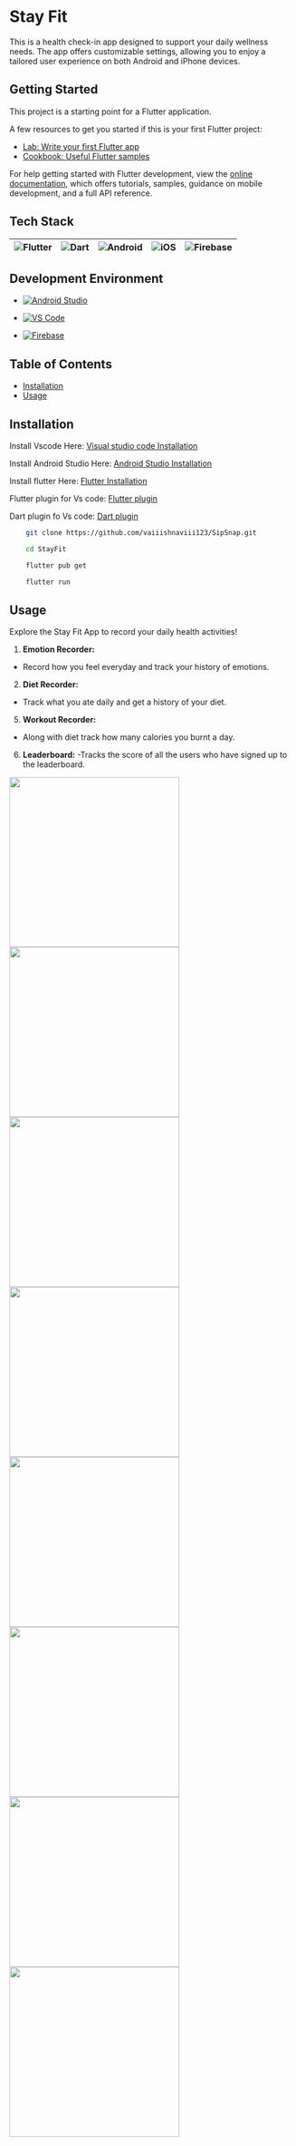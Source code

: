 # Stay Fit

This is a health check-in app designed to support your daily wellness needs. The app offers customizable settings, allowing you to enjoy a tailored user experience on both Android and iPhone devices.

## Getting Started

This project is a starting point for a Flutter application.

A few resources to get you started if this is your first Flutter project:

- [Lab: Write your first Flutter app](https://docs.flutter.dev/get-started/codelab)
- [Cookbook: Useful Flutter samples](https://docs.flutter.dev/cookbook)

For help getting started with Flutter development, view the
[online documentation](https://docs.flutter.dev/), which offers tutorials,
samples, guidance on mobile development, and a full API reference.

## Tech Stack

| ![Flutter](https://img.shields.io/badge/Flutter-%2302569B?style=for-the-badge&logo=flutter&logoColor=white) | ![Dart](https://img.shields.io/badge/Dart-%230175C2?style=for-the-badge&logo=dart&logoColor=white) | ![Android](https://img.shields.io/badge/Android-%233DDC84?style=for-the-badge&logo=android&logoColor=white) | ![iOS](https://img.shields.io/badge/iOS-%231575F9?style=for-the-badge&logo=apple&logoColor=white) | ![Firebase](https://img.shields.io/badge/Firebase-%23FFCA28?style=for-the-badge&logo=firebase&logoColor=black) |
| :------------------------------------------------------------------------------------------------------------: | :------------------------------------------------------------------------------------------: | :-------------------------------------------------------------------------------------------: | :-------------------------------------------------------------------------------------: | :----------------------------------------------------------------------------------------------: |

## Development Environment
- [![Android Studio](https://img.shields.io/badge/Android%20Studio-%233DDC84?style=for-the-badge&logo=android-studio&logoColor=white)](https://developer.android.com/studio)

- [![VS Code](https://img.shields.io/badge/VS%20Code-007ACC?style=for-the-badge&logo=visual-studio-code&logoColor=white)](https://code.visualstudio.com/)
  
- [![Firebase](https://img.shields.io/badge/Firebase-%23FFCA28?style=for-the-badge&logo=firebase&logoColor=black)](https://firebase.google.com/)


## Table of Contents

- [Installation](#installation)
- [Usage](#usage)


## Installation
Install Vscode Here: [Visual studio code Installation](https://code.visualstudio.com/download)

Install Android Studio Here: [Android Studio Installation](https://developer.android.com/studio)

Install flutter Here: [Flutter Installation](https://docs.flutter.dev/get-started/install)

Flutter plugin for Vs code: [Flutter plugin](https://marketplace.visualstudio.com/items?itemName=Dart-Code.flutter)

Dart plugin fo Vs code: [Dart plugin](https://marketplace.visualstudio.com/items?itemName=Dart-Code.dart-code)


```bash 
    git clone https://github.com/vaiiishnaviii123/SipSnap.git
```

```bash 
    cd StayFit
```

```bash
    flutter pub get
```

```bash
    flutter run
```

## Usage

Explore the Stay Fit App to record your daily health activities!

1. **Emotion Recorder:**
  - Record how you feel everyday and track your history of emotions.

2. **Diet Recorder:**
  - Track what you ate daily and get a history of your diet.
    
5. **Workout Recorder:**
  - Along with diet track how many calories you burnt a day.
    
6. **Leaderboard:** 
  -Tracks the score of all the users who have signed up to the leaderboard.
   
<img src="https://github.com/user-attachments/assets/6c397b35-02a8-4231-b6a8-4189fd82c0d7" width="300" />
<img src="https://github.com/user-attachments/assets/ea17e232-c28d-4a88-88ff-927853a67737" width="300" />
<img src="https://github.com/user-attachments/assets/9c75a7cb-665d-4afd-9523-345e68ffb72b" width="300" />
<img src="https://github.com/user-attachments/assets/10c046d3-cacc-4c23-9801-bab3df564c44" width="300" />
<img src="https://github.com/user-attachments/assets/ae845857-e2e0-4a2a-8a32-806eb4449fb5" width="300" />
<img src="https://github.com/user-attachments/assets/4e9ad06b-7202-4234-9a24-6950407f9154" width="300" />
<img src="https://github.com/user-attachments/assets/9ba22075-d254-406f-a05d-e6e0a8c1a0c0" width="300" />
<img src="https://github.com/user-attachments/assets/83552589-a536-444a-85b7-34b6f8b9ac91" width="300" />
